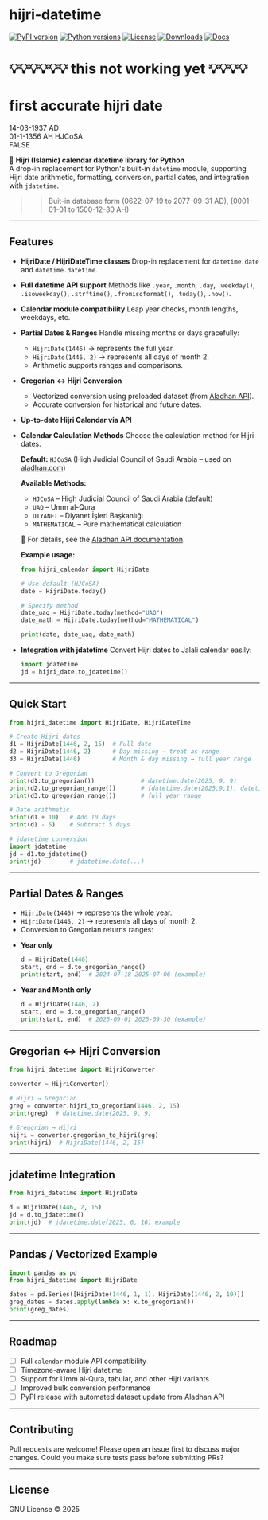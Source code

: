# hijri-datetime


[![PyPI version](https://img.shields.io/pypi/v/hijri-datetime.svg)](https://pypi.org/project/hijri-datetime/)
[![Python versions](https://img.shields.io/pypi/pyversions/hijri-datetime.svg)](https://pypi.org/project/hijri-datetime/)
[![License](https://img.shields.io/pypi/l/hijri-datetime.svg)](https://github.com/yourusername/hijri-datetime/blob/main/LICENSE)
[![Downloads](https://static.pepy.tech/badge/hijri-datetime)](https://pepy.tech/project/hijri-datetime)
[![Docs](https://img.shields.io/badge/docs-latest-blue.svg)](https://your-docs-link-here)

# 💡💡💡💡💡💡 **this not working yet** 💡💡💡💡

# first accurate hijri date
14-03-1937 AD	
01-1-1356	AH 
HJCoSA	
FALSE



 
📅 **Hijri (Islamic) calendar datetime library for Python**  
A drop-in replacement for Python's built-in `datetime` module, supporting Hijri date arithmetic, formatting, conversion, partial dates, and integration with `jdatetime`.

>> Buit-in database form (0622-07-19 to 2077-09-31 AD), (0001-01-01 to 1500-12-30 AH) 
---

## Features

* **HijriDate / HijriDateTime classes**
  Drop-in replacement for `datetime.date` and `datetime.datetime`.

* **Full datetime API support**
  Methods like `.year`, `.month`, `.day`, `.weekday()`, `.isoweekday()`, `.strftime()`, `.fromisoformat()`, `.today()`, `.now()`.

* **Calendar module compatibility**
  Leap year checks, month lengths, weekdays, etc.

* **Partial Dates & Ranges**
  Handle missing months or days gracefully:

  * `HijriDate(1446)` → represents the full year.
  * `HijriDate(1446, 2)` → represents all days of month 2.
  * Arithmetic supports ranges and comparisons.

* **Gregorian ↔ Hijri Conversion**

  * Vectorized conversion using preloaded dataset (from [Aladhan API](https://aladhan.com/islamic-calendar-api)).
  * Accurate conversion for historical and future dates.

* **Up-to-date Hijri Calendar via API**

* **Calendar Calculation Methods**
  Choose the calculation method for Hijri dates.

  **Default:** `HJCoSA` (High Judicial Council of Saudi Arabia – used on [aladhan.com](https://aladhan.com))

  **Available Methods:**

  * `HJCoSA` – High Judicial Council of Saudi Arabia (default)
  * `UAQ` – Umm al-Qura
  * `DIYANET` – Diyanet İşleri Başkanlığı
  * `MATHEMATICAL` – Pure mathematical calculation

  📖 For details, see the [Aladhan API documentation](https://api.aladhan.com/v1/islamicCalendar/methods).

  **Example usage:**

  ```python
  from hijri_calendar import HijriDate

  # Use default (HJCoSA)
  date = HijriDate.today()

  # Specify method
  date_uaq = HijriDate.today(method="UAQ")
  date_math = HijriDate.today(method="MATHEMATICAL")

  print(date, date_uaq, date_math)
  ```

* **Integration with jdatetime**
  Convert Hijri dates to Jalali calendar easily:

  ```python
  import jdatetime
  jd = hijri_date.to_jdatetime()
  ```



---

## Quick Start

```python
from hijri_datetime import HijriDate, HijriDateTime

# Create Hijri dates
d1 = HijriDate(1446, 2, 15)  # Full date
d2 = HijriDate(1446, 2)      # Day missing → treat as range
d3 = HijriDate(1446)         # Month & day missing → full year range

# Convert to Gregorian
print(d1.to_gregorian())             # datetime.date(2025, 9, 9)
print(d2.to_gregorian_range())       # [datetime.date(2025,9,1), datetime.date(2025,9,30)]
print(d3.to_gregorian_range())       # full year range

# Date arithmetic
print(d1 + 10)   # Add 10 days
print(d1 - 5)    # Subtract 5 days

# jdatetime conversion
import jdatetime
jd = d1.to_jdatetime()
print(jd)        # jdatetime.date(...)
```

---

## Partial Dates & Ranges

- `HijriDate(1446)` → represents the whole year.
- `HijriDate(1446, 2)` → represents all days of month 2.
- Conversion to Gregorian returns ranges:

* **Year only**

  ```python
  d = HijriDate(1446)
  start, end = d.to_gregorian_range()
  print(start, end)  # 2024-07-18 2025-07-06 (example)
  ```

* **Year and Month only**

  ```python
  d = HijriDate(1446, 2)
  start, end = d.to_gregorian_range()
  print(start, end)  # 2025-09-01 2025-09-30 (example)
  ```

---

## Gregorian ↔ Hijri Conversion

```python
from hijri_datetime import HijriConverter

converter = HijriConverter()

# Hijri → Gregorian
greg = converter.hijri_to_gregorian(1446, 2, 15)
print(greg)  # datetime.date(2025, 9, 9)

# Gregorian → Hijri
hijri = converter.gregorian_to_hijri(greg)
print(hijri)  # HijriDate(1446, 2, 15)
```

---

## jdatetime Integration

```python
from hijri_datetime import HijriDate

d = HijriDate(1446, 2, 15)
jd = d.to_jdatetime()
print(jd)  # jdatetime.date(2025, 6, 16) example
```

---

## Pandas / Vectorized Example

```python
import pandas as pd
from hijri_datetime import HijriDate

dates = pd.Series([HijriDate(1446, 1, 1), HijriDate(1446, 2, 10)])
greg_dates = dates.apply(lambda x: x.to_gregorian())
print(greg_dates)
```

---

## Roadmap

* [ ] Full `calendar` module API compatibility
* [ ] Timezone-aware Hijri datetime
* [ ] Support for Umm al-Qura, tabular, and other Hijri variants
* [ ] Improved bulk conversion performance
* [ ] PyPI release with automated dataset update from Aladhan API

---

## Contributing

Pull requests are welcome! Please open an issue first to discuss major changes.
Could you make sure tests pass before submitting PRs?

---

## License

GNU License © 2025
